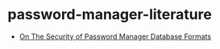# password-manager-literature

* [On The Security of Password Manager Database Formats](https://www.cs.ox.ac.uk/files/6487/pwvault.pdf)
